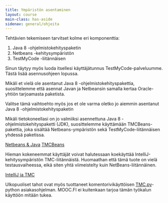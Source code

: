 ```yaml
---
title: Ympäristön asentaminen
layout: course
main-class: has-aside
sidenav: general/ohjeita
---
```


Tehtävien tekemiseen tarvitset kolme eri komponenttia:

1. Java 8 -ohjelmistokehityspaketin
2. Netbeans -kehitysympäristön
3. TestMyCode -liitännäisen

Sinun täytyy myös luoda itsellesi käyttäjätunnus TestMyCode-palveluumme. Tästä lisää asennusohjeen lopussa.

Mikäli et vielä ole asentanut Java 8 -ohjelmistokehityspakettia, suosittelemme että asennat Javan ja Netbeansin samalla kertaa Oracle-yhtiön tarjoamasta paketista.

Valitse tämä vaihtoehto myös jos et ole varma oletko jo aiemmin asentanut Java 8 -ohjelmistokehityspaketin

Mikäli tietokoneellasi on jo valmiiksi asennettuna Java 8 -ohjelmistokehityspaketti (JDK), suosittelemme käyttämään TMCBeans-pakettia, joka sisältää Netbeans-ympäristön sekä TestMyCode-liitännäisen yhdessä paketissa.

<div class="actions">
	<a class="action primary" href="/courses/general/ohjelmointi/asentaminen/netbeans/">Netbeans &amp; Java</a>
	<a class="action" href="/courses/general/ohjelmointi/asentaminen/tmcbeans/">TMCBeans</a>
</div>

Hieman kokeneemmat käyttäjät voivat halutessaan koekäyttää IntelliJ-kehitysympäristön TMC-liitännäistä. Huomaathan että tämä tuote on vielä testausvaiheessa, eikä siten yhtä viimeistelty kuin NetBeans-liitännäinen.

<div class="actions">
	<a class="action" href="/courses/general/ohjelmointi/asentaminen/intellij/">IntelliJ ja TMC</a>
</div>

Ulkopuoliset tahot ovat myös tuottaneet komentorivikäyttöisen [TMC.py](https://github.com/JuhaniImberg/tmc.py)-python asiakasohjelman. MOOC.FI ei kuitenkaan tarjoa tämän työkalun käyttöön mitään tukea.
